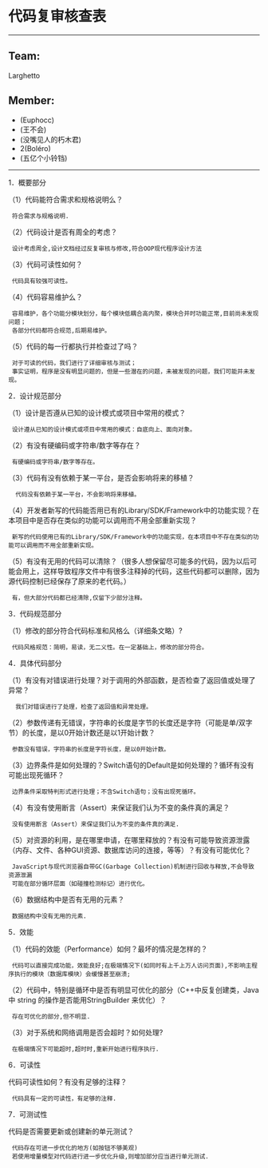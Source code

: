 # 代码复审核查表

---
## Team:
Larghetto<br/>
## Member:
+ (Euphocc)
+ (王不会)
+ (没嘴见人的朽木君)
+ 2(Boléro)
+ (五亿个小铃铛)
---

1．概要部分

（1）代码能符合需求和规格说明么？

     符合需求与规格说明.

（2）代码设计是否有周全的考虑？ 

     设计考虑周全,设计文档经过反复审核与修改,符合OOP现代程序设计方法

（3）代码可读性如何？

     代码具有较强可读性。

（4）代码容易维护么？

     容易维护，各个功能分模块划分，每个模块低耦合高内聚，模块合并时功能正常,目前尚未发现问题；
     各部分代码都符合规范,后期易维护。
     

（5）代码的每一行都执行并检查过了吗？

     对于可读的代码，我们进行了详细审核与测试；
     事实证明，程序是没有明显问题的，但是一些潜在的问题，未被发现的问题，我们可能并未发现。

2．设计规范部分

（1）设计是否遵从已知的设计模式或项目中常用的模式？

     设计遵从已知的设计模式或项目中常用的模式：自底向上、面向对象。

（2）有没有硬编码或字符串/数字等存在？

     有硬编码或字符串/数字等存在。

（3）代码有没有依赖于某一平台，是否会影响将来的移植？

      代码没有依赖于某一平台，不会影响将来移植。

（4）开发者新写的代码能否用已有的Library/SDK/Framework中的功能实现？在本项目中是否存在类似的功能可以调用而不用全部重新实现？

     新写的代码使用已有的Library/SDK/Framework中的功能实现，在本项目中不存在类似的功能可以调用而不用全部重新实现。

（5）有没有无用的代码可以清除？（很多人想保留尽可能多的代码，因为以后可能会用上，这样导致程序文件中有很多注释掉的代码，这些代码都可以删除，因为源代码控制已经保存了原来的老代码。）

     有，但大部分代码都已经清除,仅留下少部分注释。

3．代码规范部分

（1）修改的部分符合代码标准和风格么（详细条文略）?

     代码风格规范：简明，易读，无二义性。在一定基础上，修改的部分符合。

4．具体代码部分

（1）有没有对错误进行处理？对于调用的外部函数，是否检查了返回值或处理了异常？

      我们对错误进行了处理，检查了返回值和异常处理。

（2）参数传递有无错误，字符串的长度是字节的长度还是字符（可能是单/双字节）的长度，是以0开始计数还是以1开始计数？

     参数没有错误，字符串的长度是字符长度，是以0开始计数。

（3）边界条件是如何处理的？Switch语句的Default是如何处理的？循环有没有可能出现死循环？

     边界条件采取特判形式进行处理；不含Switch语句；没有出现死循环。

（4）有没有使用断言（Assert）来保证我们认为不变的条件真的满足？

     没有使用断言（Assert）来保证我们认为不变的条件真的满足.

（5）对资源的利用，是在哪里申请，在哪里释放的？有没有可能导致资源泄露（内存、文件、各种GUI资源、数据库访问的连接，等等）？有没有可能优化？

     JavaScript与现代浏览器自带GC(Garbage Collection)机制进行回收与释放,不会导致资源泄漏
     可能在部分循环层面（如碰撞检测标记）进行优化。

（6）数据结构中是否有无用的元素？

     数据结构中没有无用的元素.

5．效能

（1）代码的效能（Performance）如何？最坏的情况是怎样的？

     代码可以直接完成功能，效能良好;在极端情况下(如同时有上千上万人访问页面),不影响主程序执行的模块（数据库模块）会缓慢甚至崩溃;

（2）代码中，特别是循环中是否有明显可优化的部分（C++中反复创建类，Java中 string 的操作是否能用StringBuilder 来优化）？

     存在可优化的部分,但不明显.

（3）对于系统和网络调用是否会超时？如何处理?

     在极端情况下可能超时,超时时,重新开始进行程序执行.

6．可读性

代码可读性如何？有没有足够的注释？

     代码具有一定的可读性，有足够的注释.

7．可测试性

代码是否需要更新或创建新的单元测试？

     代码存在可进一步优化的地方(如按钮不够美观)
     若使用增量模型对代码进行进一步优化升级,则增加部分应当进行单元测试.